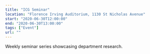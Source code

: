 ```yaml
---
title: "ICG Seminar"
location: "Florence Irving Auditorium, 1130 St Nicholas Avenue"
start: "2020-06-30T12:00:00"
end: "2020-06-30T13:00:00"
tags: ["Event"]
url: ""
---
```


Weekly seminar series showcasing department research.

<!-- endexcerpt -->

